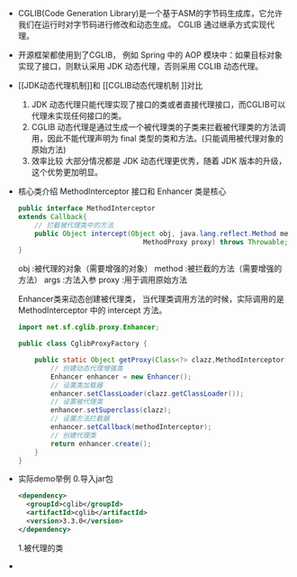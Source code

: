 - CGLIB(Code Generation Library)是一个基于ASM的字节码生成库，它允许我们在运行时对字节码进行修改和动态生成。
  CGLIB 通过继承方式实现代理。
- 开源框架都使用到了CGLIB， 
  例如 Spring 中的 AOP 模块中：如果目标对象实现了接口，则默认采用 JDK 动态代理，否则采用 CGLIB 动态代理。
- [[JDK动态代理机制]]和 [[CGLIB动态代理机制 ]]对比
  1. JDK 动态代理只能代理实现了接口的类或者直接代理接口，而CGLIB可以代理未实现任何接口的类。
  2. CGLIB 动态代理是通过生成一个被代理类的子类来拦截被代理类的方法调用，因此不能代理声明为 final 类型的类和方法。(只能调用被代理对象的原始方法)
  3. 效率比较
  大部分情况都是 JDK 动态代理更优秀，随着 JDK 版本的升级，这个优势更加明显。
- 核心类介绍
  MethodInterceptor 接口和 Enhancer 类是核心
  ```java
  public interface MethodInterceptor
  extends Callback{
      // 拦截被代理类中的方法
      public Object intercept(Object obj, java.lang.reflect.Method method, Object[] args,
                                 MethodProxy proxy) throws Throwable;
  }
  ```
  obj :被代理的对象（需要增强的对象）
  method :被拦截的方法（需要增强的方法）
  args :方法入参
  proxy :用于调用原始方法
  
  Enhancer类来动态创建被代理类，
  当代理类调用方法的时候，实际调用的是 MethodInterceptor 中的 intercept 方法。
  ```java
  import net.sf.cglib.proxy.Enhancer;
  
  public class CglibProxyFactory {
  
      public static Object getProxy(Class<?> clazz,MethodInterceptor methodInterceptor) {
          // 创建动态代理增强类
          Enhancer enhancer = new Enhancer();
          // 设置类加载器
          enhancer.setClassLoader(clazz.getClassLoader());
          // 设置被代理类
          enhancer.setSuperclass(clazz);
          // 设置方法拦截器
          enhancer.setCallback(methodInterceptor);
          // 创建代理类
          return enhancer.create();
      }
  }
  ```
- 实际demo举例
  0.导入jar包
  ```xml
  <dependency>
    <groupId>cglib</groupId>
    <artifactId>cglib</artifactId>
    <version>3.3.0</version>
  </dependency>
  ```
  1.被代理的类
-